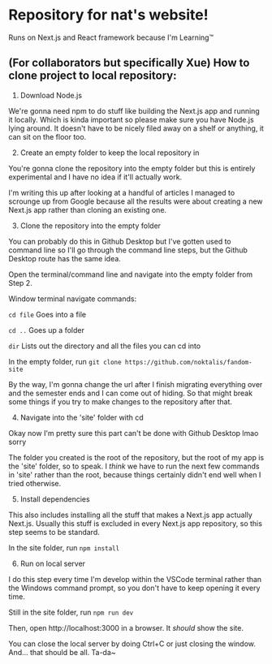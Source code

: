 # Repository for nat's website! 

Runs on Next.js and React framework because I'm Learning:tm:

## (For collaborators but specifically Xue) How to clone project to local repository:

1. Download Node.js

We're gonna need npm to do stuff like building the Next.js app and running it locally. Which is kinda important so please make sure you have Node.js lying around. It doesn't have to be nicely filed away on a shelf or anything, it can sit on the floor too. 


2. Create an empty folder to keep the local repository in

You're gonna clone the repository into the empty folder but this is entirely experimental and I have no idea if it'll actually work. 

I'm writing this up after looking at a handful of articles I managed to scrounge up from Google because all the results were about creating a new Next.js app rather than cloning an existing one.


3. Clone the repository into the empty folder

You can probably do this in Github Desktop but I've gotten used to command line so I'll go through the command line steps, but the Github Desktop route has the same idea.

Open the terminal/command line and navigate into the empty folder from Step 2. 

Window terminal navigate commands:

`cd file`	Goes into a file

`cd ..`		Goes up a folder

`dir`		Lists out the directory and all the files you can cd into


In the empty folder, run `git clone https://github.com/noktalis/fandom-site`


By the way, I'm gonna change the url after I finish migrating everything over and the semester ends and I can come out of hiding. So that might break some things if you try to make changes to the repository after that. 


4. Navigate into the 'site' folder with cd

Okay now I'm pretty sure this part can't be done with Github Desktop lmao sorry

The folder you created is the root of the repository, but the root of my app is the 'site' folder, so to speak. I *think* we have to run the next few commands in 'site' rather than the root, because things certainly didn't end well when I tried otherwise. 


5. Install dependencies

This also includes installing all the stuff that makes a Next.js app actually Next.js. Usually this stuff is excluded in every Next.js app repository, so this step seems to be standard.

In the site folder, run `npm install`

6. Run on local server

I do this step every time I'm develop within the VSCode terminal rather than the Windows command prompt, so you don't have to keep opening it every time. 

Still in the site folder, run `npm run dev`

Then, open http://localhost:3000 in a browser. It *should* show the site.

You can close the local server by doing Ctrl+C or just closing the window. And... that should be all. Ta-da~